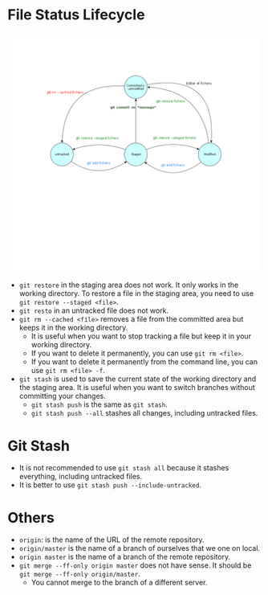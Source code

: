# File Status Lifecycle

![File Status Lifecycle](./Assets/05_git_status.png)

- `git restore` in the staging area does not work. It only works in the working directory. To restore a file in the staging area, you need to use `git restore --staged <file>`.
- `git resto` in an untracked file does not work.
- `git rm --cached <file>` removes a file from the committed area but keeps it in the working directory. 
  - It is useful when you want to stop tracking a file but keep it in your working directory.
  - If you want to delete it permanently, you can use `git rm <file>`.
  - If you want to delete it permanently from the command line, you can use `git rm <file> -f`.
- `git stash` is used to save the current state of the working directory and the staging area. It is useful when you want to switch branches without committing your changes.
  - `git stash push` is the same as `git stash`.
  - `git stash push --all` stashes all changes, including untracked files.

# Git Stash

- It is not recommended to use `git stash all` because it stashes everything, including untracked files. 
- It is better to use `git stash push --include-untracked`.

# Others  

- `origin`: is the name of the URL of the remote repository.
- `origin/master` is the name of a branch of ourselves that we one on local.
- `origin master` is the name of a branch of the remote repository.
- `git merge --ff-only origin master` does not have sense. It should be `git merge --ff-only origin/master`.
  - You cannot merge to the branch of a different server.